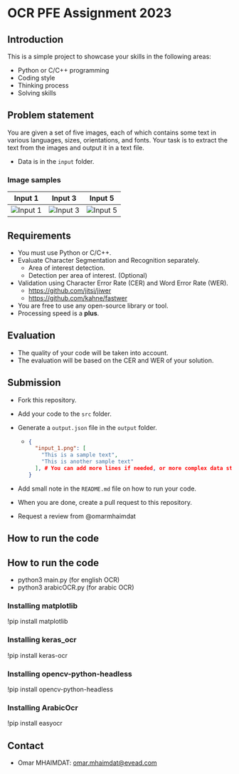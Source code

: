 # OCR PFE Assignment 2023

## Introduction

This is a simple project to showcase your skills in the following areas:

- Python or C/C++ programming
- Coding style
- Thinking process
- Solving skills

## Problem statement

You are given a set of five images, each of which contains some text in various languages, sizes, orientations, and fonts. Your task is to extract the text from the images and output it in a text file.

- Data is in the `input` folder.

### Image samples

| Input 1                       | Input 3                       | Input 5                       |
| ----------------------------- | ----------------------------- | ----------------------------- |
| ![Input 1](input/input_1.png) | ![Input 3](input/input_3.png) | ![Input 5](input/input_5.png) |

## Requirements

- You must use Python or C/C++.
- Evaluate Character Segmentation and Recognition separately.
  - Area of interest detection.
  - Detection per area of interest. (Optional)
- Validation using Character Error Rate (CER) and Word Error Rate (WER).
  - <https://github.com/jitsi/jiwer>
  - <https://github.com/kahne/fastwer>
- You are free to use any open-source library or tool.
- Processing speed is a **plus**.

## Evaluation

- The quality of your code will be taken into account.
- The evaluation will be based on the CER and WER of your solution.

## Submission

- Fork this repository.
- Add your code to the `src` folder.
- Generate a `output.json` file in the `output` folder.

  - ```json
    {
      "input_1.png": [
        "This is a sample text",
        "This is another sample text"
      ], # You can add more lines if needed, or more complex data structures
    }
    ```

- Add small note in the `README.md` file on how to run your code.
- When you are done, create a pull request to this repository.
- Request a review from @omarmhaimdat

## How to run the code

## How to run the code

- python3 main.py (for english OCR) 
- python3 arabicOCR.py (for arabic OCR)


### Installing matplotlib
!pip install matplotlib


### Installing keras_ocr
!pip install keras-ocr


### Installing opencv-python-headless
!pip install opencv-python-headless

### Installing ArabicOcr
!pip install easyocr

## Contact

- Omar MHAIMDAT: omar.mhaimdat@evead.com
